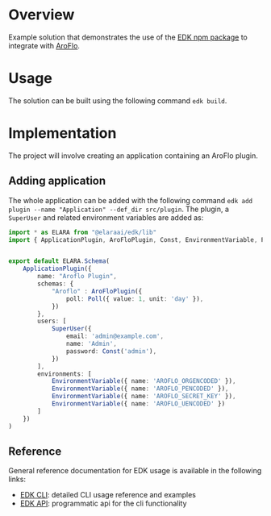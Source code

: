 # Overview

Example solution that demonstrates the use of the [EDK npm package](https://www.npmjs.com/package/@elaraai/edk) to integrate with [AroFlo](https://apidocs.aroflo.com/).

# Usage

The solution can be built using the following command ```edk build```.

# Implementation
The project will involve creating an application containing an AroFlo plugin.

## Adding application
The whole application can be added with the following command ```edk add plugin --name "Application" --def_dir src/plugin```. The plugin, a ```SuperUser``` and related environment variables are added as:

```typescript
import * as ELARA from "@elaraai/edk/lib"
import { ApplicationPlugin, AroFloPlugin, Const, EnvironmentVariable, Poll, SuperUser } from "@elaraai/edk/lib"


export default ELARA.Schema(
    ApplicationPlugin({
        name: "Aroflo Plugin",
        schemas: {
            "Aroflo" : AroFloPlugin({
                poll: Poll({ value: 1, unit: 'day' }),
            })
        },
        users: [
            SuperUser({
                email: 'admin@example.com',
                name: 'Admin',
                password: Const('admin'),
            })
        ],
        environments: [
            EnvironmentVariable({ name: 'AROFLO_ORGENCODED' }),
            EnvironmentVariable({ name: 'AROFLO_PENCODED' }),
            EnvironmentVariable({ name: 'AROFLO_SECRET_KEY' }),
            EnvironmentVariable({ name: 'AROFLO_UENCODED' })
        ]
    })
)
```

## Reference

General reference documentation for EDK usage is available in the following links:
- [EDK CLI](https://elaraai.github.io/docs/cli/cli): detailed CLI usage reference and examples
- [EDK API](https://elaraai.github.io/docs/edk): programmatic api for the cli functionality